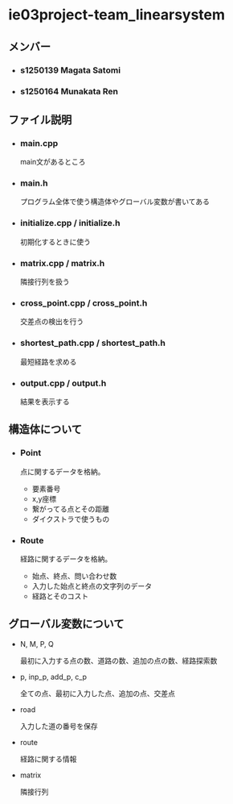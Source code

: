 # ie03project-team_linearsystem

## メンバー

- ### s1250139 Magata Satomi 
- ### s1250164 Munakata Ren


## ファイル説明

- ### main.cpp

    main文があるところ

- ### main.h

    プログラム全体で使う構造体やグローバル変数が書いてある

- ### initialize.cpp / initialize.h

    初期化するときに使う

- ### matrix.cpp / matrix.h

    隣接行列を扱う

- ### cross_point.cpp / cross_point.h

    交差点の検出を行う

- ### shortest_path.cpp / shortest_path.h

    最短経路を求める

- ### output.cpp / output.h

    結果を表示する


## 構造体について

- ### Point

    点に関するデータを格納。
        
    - 要素番号
    - x,y座標
    - 繋がってる点とその距離
    - ダイクストラで使うもの

- ### Route

    経路に関するデータを格納。

    - 始点、終点、問い合わせ数
    - 入力した始点と終点の文字列のデータ
    - 経路とそのコスト


## グローバル変数について

- N, M, P, Q

    最初に入力する点の数、道路の数、追加の点の数、経路探索数

- p, inp_p, add_p, c_p

    全ての点、最初に入力した点、追加の点、交差点

- road

    入力した道の番号を保存

- route

    経路に関する情報

- matrix

    隣接行列